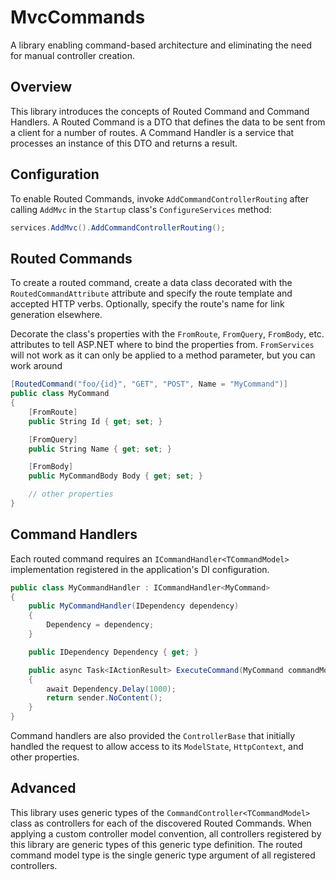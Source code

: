 # MvcCommands

A library enabling command-based architecture and eliminating the need for manual controller creation.

## Overview

This library introduces the concepts of Routed Command and Command Handlers. A Routed Command is a DTO that defines the data to be sent from a client for a number of routes. A Command Handler is a service that processes an instance of this DTO and returns a result.

## Configuration

To enable Routed Commands, invoke `AddCommandControllerRouting` after calling `AddMvc` in the `Startup` class's `ConfigureServices` method:

```csharp
services.AddMvc().AddCommandControllerRouting();
```

## Routed Commands

To create a routed command, create a data class decorated with the `RoutedCommandAttribute` attribute and specify the route template and accepted HTTP verbs. Optionally, specify the route's name for link generation elsewhere.

Decorate the class's properties with the `FromRoute`, `FromQuery`, `FromBody`, etc. attributes to tell ASP.NET where to bind the properties from. `FromServices` will not work as it can only be applied to a method parameter, but you can work around

```csharp
[RoutedCommand("foo/{id}", "GET", "POST", Name = "MyCommand")]
public class MyCommand
{
    [FromRoute]
    public String Id { get; set; }

    [FromQuery]
    public String Name { get; set; }

    [FromBody]
    public MyCommandBody Body { get; set; }

    // other properties
}
```

## Command Handlers

Each routed command requires an `ICommandHandler<TCommandModel>` implementation registered in the application's DI configuration.

```csharp
public class MyCommandHandler : ICommandHandler<MyCommand>
{
    public MyCommandHandler(IDependency dependency)
    {
        Dependency = dependency;
    }

    public IDependency Dependency { get; }

    public async Task<IActionResult> ExecuteCommand(MyCommand commandModel, ControllerBase sender)
    {
        await Dependency.Delay(1000);
        return sender.NoContent();
    }
}
```

Command handlers are also provided the `ControllerBase` that initially handled the request to allow access to its `ModelState`, `HttpContext`, and other properties.

## Advanced

This library uses generic types of the `CommandController<TCommandModel>` class as controllers for each of the discovered Routed Commands. When applying a custom controller model convention, all controllers registered by this library are generic types of this generic type definition. The routed command model type is the single generic type argument of all registered controllers.
